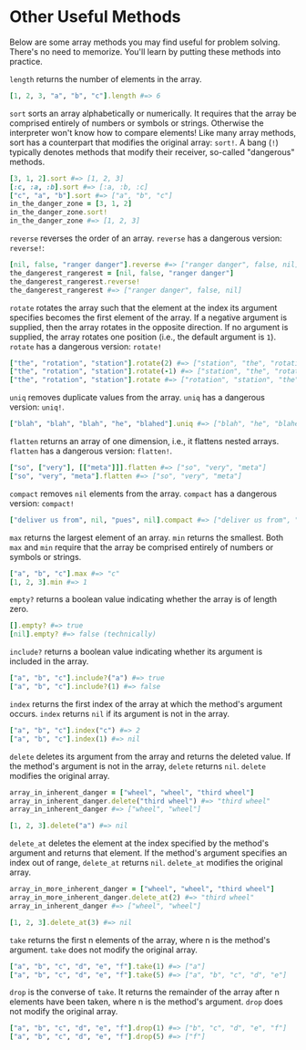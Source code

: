 # Other Useful Methods

Below are some array methods you may find useful for problem solving. There's no
need to memorize. You'll learn by putting these methods into practice.

`length` returns the number of elements in the array.

```ruby
[1, 2, 3, "a", "b", "c"].length #=> 6
```

`sort` sorts an array alphabetically or numerically. It requires that the array
be comprised entirely of numbers or symbols or strings. Otherwise the
interpreter won't know how to compare elements! Like many array methods, sort
has a counterpart that modifies the original array: `sort!`. A bang (`!`)
typically denotes methods that modify their receiver, so-called "dangerous"
methods.

```ruby
[3, 1, 2].sort #=> [1, 2, 3]
[:c, :a, :b].sort #=> [:a, :b, :c]
["c", "a", "b"].sort #=> ["a", "b", "c"]
in_the_danger_zone = [3, 1, 2]
in_the_danger_zone.sort!
in_the_danger_zone #=> [1, 2, 3]
```

`reverse` reverses the order of an array. `reverse` has a dangerous version:
`reverse!`:

```ruby
[nil, false, "ranger danger"].reverse #=> ["ranger danger", false, nil]
the_dangerest_rangerest = [nil, false, "ranger danger"]
the_dangerest_rangerest.reverse!
the_dangerest_rangerest #=> ["ranger danger", false, nil]
```

`rotate` rotates the array such that the element at the index its argument
specifies becomes the first element of the array. If a negative argument is
supplied, then the array rotates in the opposite direction. If no argument is
supplied, the array rotates one position (i.e., the default argument is `1`).
`rotate` has a dangerous version: `rotate!`

```ruby
["the", "rotation", "station"].rotate(2) #=> ["station", "the", "rotation"]
["the", "rotation", "station"].rotate(-1) #=> ["station", "the", "rotation"]
["the", "rotation", "station"].rotate #=> ["rotation", "station", "the"]
```

`uniq` removes duplicate values from the array. `uniq` has a dangerous version:
`uniq!`.

```ruby
["blah", "blah", "blah", "he", "blahed"].uniq #=> ["blah", "he", "blahed"]
```

`flatten` returns an array of one dimension, i.e., it flattens nested arrays.
`flatten` has a dangerous version: `flatten!`.

```ruby
["so", ["very"], [["meta"]]].flatten #=> ["so", "very", "meta"]
["so", "very", "meta"].flatten #=> ["so", "very", "meta"]
```

`compact` removes `nil` elements from the array. `compact` has a dangerous
version: `compact!`

```ruby
["deliver us from", nil, "pues", nil].compact #=> ["deliver us from", "pues"]
```

`max` returns the largest element of an array. `min` returns the smallest. Both
`max` and `min` require that the array be comprised entirely of numbers or
symbols or strings.

```ruby
["a", "b", "c"].max #=> "c"
[1, 2, 3].min #=> 1
```

`empty?` returns a boolean value indicating whether the array is of length
zero.

```ruby
[].empty? #=> true
[nil].empty? #=> false (technically)
```

`include?` returns a boolean value indicating whether its argument is
included in the array.

```ruby
["a", "b", "c"].include?("a") #=> true
["a", "b", "c"].include?(1) #=> false
```

`index` returns the first index of the array at which the method's argument
occurs. `index` returns `nil` if its argument is not in the array.

```ruby
["a", "b", "c"].index("c") #=> 2
["a", "b", "c"].index(1) #=> nil
```

`delete` deletes its argument from the array and returns the deleted value. If
the method's argument is not in the array, `delete` returns `nil`. `delete`
modifies the original array.

```ruby
array_in_inherent_danger = ["wheel", "wheel", "third wheel"]
array_in_inherent_danger.delete("third wheel") #=> "third wheel"
array_in_inherent_danger #=> ["wheel", "wheel"]

[1, 2, 3].delete("a") #=> nil
```

`delete_at` deletes the element at the index specified by the method's argument
and returns that element. If the method's argument specifies an index out of
range, `delete_at` returns `nil`. `delete_at` modifies the original array.

```ruby
array_in_more_inherent_danger = ["wheel", "wheel", "third wheel"]
array_in_more_inherent_danger.delete_at(2) #=> "third wheel"
array_in_inherent_danger #=> ["wheel", "wheel"]

[1, 2, 3].delete_at(3) #=> nil
```

`take` returns the first n elements of the array, where n is the method's
argument. `take` does not modify the original array.

```ruby
["a", "b", "c", "d", "e", "f"].take(1) #=> ["a"]
["a", "b", "c", "d", "e", "f"].take(5) #=> ["a", "b", "c", "d", "e"]
```

`drop` is the converse of `take`. It returns the remainder of the array after n
elements have been taken, where n is the method's argument. `drop` does not
modify the original array.

```ruby
["a", "b", "c", "d", "e", "f"].drop(1) #=> ["b", "c", "d", "e", "f"]
["a", "b", "c", "d", "e", "f"].drop(5) #=> ["f"]
```
